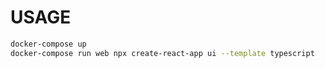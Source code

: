 # USAGE

```bash
docker-compose up
docker-compose run web npx create-react-app ui --template typescript
```
